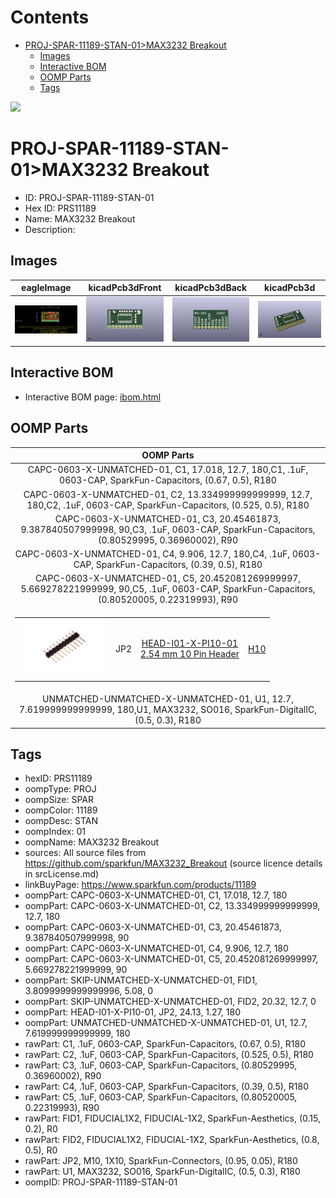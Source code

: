 



Contents
========

* [PROJ-SPAR-11189-STAN-01>MAX3232 Breakout](#proj-spar-11189-stan-01max3232-breakout)
	* [Images](#images)
	* [Interactive BOM](#interactive-bom)
	* [OOMP Parts](#oomp-parts)
	* [Tags](#tags)
  
![][im]
# PROJ-SPAR-11189-STAN-01>MAX3232 Breakout

- ID: PROJ-SPAR-11189-STAN-01
- Hex ID: PRS11189
- Name: MAX3232 Breakout
- Description: 

## Images
  
  

|eagleImage|kicadPcb3dFront|kicadPcb3dBack|kicadPcb3d|
| :---: | :---: | :---: | :---: |
|[![eagleImage](eagleImage_140.png)](eagleImage_600.png)|[![kicadPcb3dFront](kicadPcb3dFront_140.png)](kicadPcb3dFront_600.png)|[![kicadPcb3dBack](kicadPcb3dBack_140.png)](kicadPcb3dBack_600.png)|[![kicadPcb3d](kicadPcb3d_140.png)](kicadPcb3d_600.png)|

## Interactive BOM

- Interactive BOM page: [ibom.html](kicad/bom/ibom.html)

## OOMP Parts
  

|OOMP Parts|
| :---: |
|CAPC-0603-X-UNMATCHED-01, C1, 17.018, 12.7, 180,C1, .1uF, 0603-CAP, SparkFun-Capacitors, (0.67, 0.5), R180|
|CAPC-0603-X-UNMATCHED-01, C2, 13.334999999999999, 12.7, 180,C2, .1uF, 0603-CAP, SparkFun-Capacitors, (0.525, 0.5), R180|
|CAPC-0603-X-UNMATCHED-01, C3, 20.45461873, 9.387840507999998, 90,C3, .1uF, 0603-CAP, SparkFun-Capacitors, (0.80529995, 0.36960002), R90|
|CAPC-0603-X-UNMATCHED-01, C4, 9.906, 12.7, 180,C4, .1uF, 0603-CAP, SparkFun-Capacitors, (0.39, 0.5), R180|
|CAPC-0603-X-UNMATCHED-01, C5, 20.452081269999997, 5.669278221999999, 90,C5, .1uF, 0603-CAP, SparkFun-Capacitors, (0.80520005, 0.22319993), R90|
|<table><tr><td>![HEAD-I01-X-PI10-01](https://raw.githubusercontent.com/oomlout/oomlout_OOMP_parts/main/HEAD-I01-X-PI10-01/image_140.jpg)</td><td> JP2</td><td>[HEAD-I01-X-PI10-01<br>2.54 mm 10 Pin Header](https://github.com/oomlout/oomlout_OOMP_parts/tree/main/HEAD-I01-X-PI10-01/)</td><td>[H10](https://github.com/oomlout/oomlout_OOMP_parts/tree/main/HEAD-I01-X-PI10-01/)</td></tr></table>|
|UNMATCHED-UNMATCHED-X-UNMATCHED-01, U1, 12.7, 7.619999999999999, 180,U1, MAX3232, SO016, SparkFun-DigitalIC, (0.5, 0.3), R180|

## Tags

- hexID: PRS11189
- oompType: PROJ
- oompSize: SPAR
- oompColor: 11189
- oompDesc: STAN
- oompIndex: 01
- oompName: MAX3232 Breakout
- sources: All source files from https://github.com/sparkfun/MAX3232_Breakout (source licence details in srcLicense.md)
- linkBuyPage: https://www.sparkfun.com/products/11189
- oompPart: CAPC-0603-X-UNMATCHED-01, C1, 17.018, 12.7, 180
- oompPart: CAPC-0603-X-UNMATCHED-01, C2, 13.334999999999999, 12.7, 180
- oompPart: CAPC-0603-X-UNMATCHED-01, C3, 20.45461873, 9.387840507999998, 90
- oompPart: CAPC-0603-X-UNMATCHED-01, C4, 9.906, 12.7, 180
- oompPart: CAPC-0603-X-UNMATCHED-01, C5, 20.452081269999997, 5.669278221999999, 90
- oompPart: SKIP-UNMATCHED-X-UNMATCHED-01, FID1, 3.8099999999999996, 5.08, 0
- oompPart: SKIP-UNMATCHED-X-UNMATCHED-01, FID2, 20.32, 12.7, 0
- oompPart: HEAD-I01-X-PI10-01, JP2, 24.13, 1.27, 180
- oompPart: UNMATCHED-UNMATCHED-X-UNMATCHED-01, U1, 12.7, 7.619999999999999, 180
- rawPart: C1, .1uF, 0603-CAP, SparkFun-Capacitors, (0.67, 0.5), R180
- rawPart: C2, .1uF, 0603-CAP, SparkFun-Capacitors, (0.525, 0.5), R180
- rawPart: C3, .1uF, 0603-CAP, SparkFun-Capacitors, (0.80529995, 0.36960002), R90
- rawPart: C4, .1uF, 0603-CAP, SparkFun-Capacitors, (0.39, 0.5), R180
- rawPart: C5, .1uF, 0603-CAP, SparkFun-Capacitors, (0.80520005, 0.22319993), R90
- rawPart: FID1, FIDUCIAL1X2, FIDUCIAL-1X2, SparkFun-Aesthetics, (0.15, 0.2), R0
- rawPart: FID2, FIDUCIAL1X2, FIDUCIAL-1X2, SparkFun-Aesthetics, (0.8, 0.5), R0
- rawPart: JP2, M10, 1X10, SparkFun-Connectors, (0.95, 0.05), R180
- rawPart: U1, MAX3232, SO016, SparkFun-DigitalIC, (0.5, 0.3), R180
- oompID: PROJ-SPAR-11189-STAN-01



[im]: kicadPcb3d_450.png
